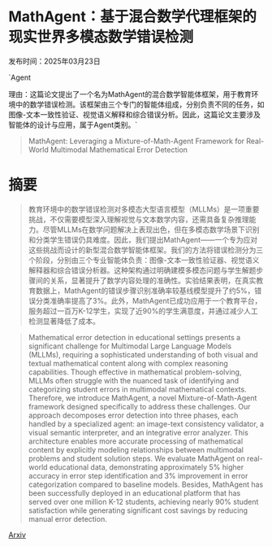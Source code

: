 # MathAgent：基于混合数学代理框架的现实世界多模态数学错误检测

发布时间：2025年03月23日

`Agent

理由：这篇论文提出了一个名为MathAgent的混合数学智能体框架，用于教育环境中的数学错误检测。该框架由三个专门的智能体组成，分别负责不同的任务，如图像-文本一致性验证、视觉语义解释和综合错误分析。因此，这篇论文主要涉及智能体的设计与应用，属于Agent类别。`

> MathAgent: Leveraging a Mixture-of-Math-Agent Framework for Real-World Multimodal Mathematical Error Detection

# 摘要

> 教育环境中的数学错误检测对多模态大型语言模型（MLLMs）是一项重要挑战，不仅需要模型深入理解视觉与文本数学内容，还需具备复杂推理能力。尽管MLLMs在数学问题解决上表现出色，但在多模态数学场景下识别和分类学生错误仍具难度。因此，我们提出MathAgent——一个专为应对这些挑战而设计的新型混合数学智能体框架。我们的方法将错误检测分为三个阶段，分别由三个专业智能体负责：图像-文本一致性验证器、视觉语义解释器和综合错误分析器。这种架构通过明确建模多模态问题与学生解题步骤间的关系，显著提升了数学内容处理的准确性。实验结果表明，在真实教育数据上，MathAgent的错误步骤识别准确率较基线模型提升了约5%，错误分类准确率提高了3%。此外，MathAgent已成功应用于一个教育平台，服务超过一百万K-12学生，实现了近90%的学生满意度，并通过减少人工检测显著降低了成本。

> Mathematical error detection in educational settings presents a significant challenge for Multimodal Large Language Models (MLLMs), requiring a sophisticated understanding of both visual and textual mathematical content along with complex reasoning capabilities. Though effective in mathematical problem-solving, MLLMs often struggle with the nuanced task of identifying and categorizing student errors in multimodal mathematical contexts. Therefore, we introduce MathAgent, a novel Mixture-of-Math-Agent framework designed specifically to address these challenges. Our approach decomposes error detection into three phases, each handled by a specialized agent: an image-text consistency validator, a visual semantic interpreter, and an integrative error analyzer. This architecture enables more accurate processing of mathematical content by explicitly modeling relationships between multimodal problems and student solution steps. We evaluate MathAgent on real-world educational data, demonstrating approximately 5% higher accuracy in error step identification and 3% improvement in error categorization compared to baseline models. Besides, MathAgent has been successfully deployed in an educational platform that has served over one million K-12 students, achieving nearly 90% student satisfaction while generating significant cost savings by reducing manual error detection.

[Arxiv](https://arxiv.org/abs/2503.18132)